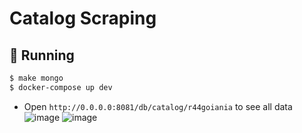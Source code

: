 # Catalog Scraping

## 🚀 Running

```bash
$ make mongo
$ docker-compose up dev
```
- Open `http://0.0.0.0:8081/db/catalog/r44goiania` to see all data
![image](https://user-images.githubusercontent.com/28883345/210125822-1388d606-33e0-4b11-855f-4bfe59cab668.png)
![image](https://user-images.githubusercontent.com/28883345/210125827-57df5ad5-79b5-4f8b-80e9-30c80bdb9060.png)
